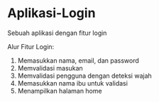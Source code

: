 # Aplikasi-Login
Sebuah aplikasi dengan fitur login

Alur Fitur Login:
1. Memasukkan nama, email, dan password
2. Memvalidasi masukan
3. Memvalidasi pengguna dengan deteksi wajah
4. Memasukkan nama ibu untuk validasi
5. Menampilkan halaman home
